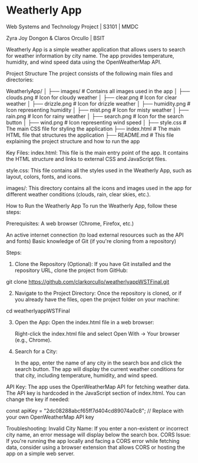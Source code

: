 # Weatherly App


Web Systems and Technology Project | S3101 | MMDC


Zyra Joy Dongon & Claros Orcullo | BSIT



Weatherly App is a simple weather application that allows users to search for weather information by city name. 
The app provides temperature, humidity, and wind speed data using the OpenWeatherMap API.


Project Structure
The project consists of the following main files and directories:

WeatherlyApp/
│
├── images/                    # Contains all images used in the app
│   ├── clouds.png             # Icon for cloudy weather
│   ├── clear.png              # Icon for clear weather
│   ├── drizzle.png            # Icon for drizzle weather
│   ├── humidity.png           # Icon representing humidity
│   ├── mist.png               # Icon for misty weather
│   ├── rain.png               # Icon for rainy weather
│   ├── search.png             # Icon for the search button
│   ├── wind.png               # Icon representing wind speed
│
├── style.css                  # The main CSS file for styling the application
├── index.html                 # The main HTML file that structures the application
├── README.md                  # This file explaining the project structure and how to run the app


Key Files:
index.html: This file is the main entry point of the app. It contains the HTML structure and links to external CSS and JavaScript files.

style.css: This file contains all the styles used in the Weatherly App, such as layout, colors, fonts, and icons.

images/: This directory contains all the icons and images used in the app for different weather conditions (clouds, rain, clear skies, etc.).

How to Run the Weatherly App
To run the Weatherly App, follow these steps:

Prerequisites:
A web browser (Chrome, Firefox, etc.)

An active internet connection (to load external resources such as the API and fonts)
Basic knowledge of Git (if you're cloning from a repository)

Steps:

1. Clone the Repository (Optional): If you have Git installed and the repository URL, clone the project from GitHub:

git clone https://github.com/clarkorcullo/weatherlyappWSTFinal.git

2. Navigate to the Project Directory: Once the repository is cloned, or if you already have the files, open the project folder on your machine:

cd weatherlyappWSTFinal

3. Open the App: Open the index.html file in a web browser:

    Right-click the index.html file and select Open With → Your browser (e.g., Chrome).

4. Search for a City:

    In the app, enter the name of any city in the search box and click the search button.
    The app will display the current weather conditions for that city, including temperature, humidity, and wind speed.


API Key:
The app uses the OpenWeatherMap API for fetching weather data. The API key is hardcoded in the JavaScript section of index.html. You can change the key if needed:

const apiKey = "2dc08288abcf65ff7d404cd89074a0c8";  // Replace with your own OpenWeatherMap API key


Troubleshooting:
Invalid City Name: If you enter a non-existent or incorrect city name, an error message will display below the search box.
CORS Issue: If you're running the app locally and facing a CORS error while fetching data, consider using a browser extension that allows CORS or hosting the app on a simple web server.


